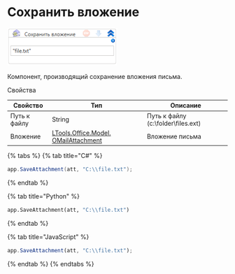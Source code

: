 # Сохранить вложение

![](<../../../../.gitbook/assets/image (554).png>)



Компонент, производящий сохранение вложения письма.

Свойства

| Свойство     | Тип                                                                     | Описание                           |
| ------------ | ----------------------------------------------------------------------- | ---------------------------------- |
| Путь к файлу | String                                                                  | Путь к файлу (c:\folder\files.ext) |
| Вложение     | [LTools.Office.Model. OMailAttachment](../datatypes/omailattachment.md) | Вложение письма                    |

{% tabs %}
{% tab title="C#" %}
```csharp
app.SaveAttachment(att, "C:\\file.txt");
```
{% endtab %}

{% tab title="Python" %}
```python
app.SaveAttachment(att, "C:\\file.txt")
```
{% endtab %}

{% tab title="JavaScript" %}
```javascript
app.SaveAttachment(att, "C:\\file.txt");
```
{% endtab %}
{% endtabs %}
